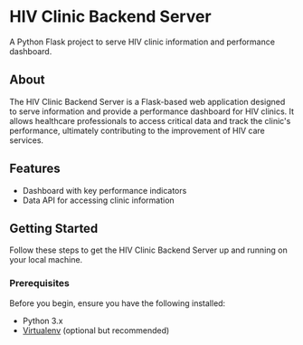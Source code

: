 # HIV Clinic Backend Server

A Python Flask project to serve HIV clinic information and performance dashboard.

## About

The HIV Clinic Backend Server is a Flask-based web application designed to serve information and provide a performance dashboard for HIV clinics. It allows healthcare professionals to access critical data and track the clinic's performance, ultimately contributing to the improvement of HIV care services.

## Features

- Dashboard with key performance indicators
- Data API for accessing clinic information

## Getting Started

Follow these steps to get the HIV Clinic Backend Server up and running on your local machine.

### Prerequisites

Before you begin, ensure you have the following installed:

- Python 3.x
- [Virtualenv](https://pypi.org/project/virtualenv/) (optional but recommended)
